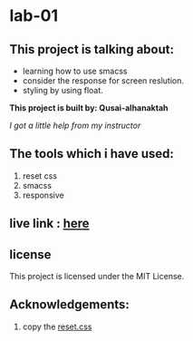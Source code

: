 # lab-01

## This project is talking about:
* learning how to use smacss 
* consider the response for screen reslution.
* styling by using float.


**This project is built by: Qusai-alhanaktah**

*I got a little help from my instructor*

## The tools which i have used:
1. reset css 
2. smacss
3. responsive


## live link : [here](https://qusai-alhanaktah.github.io/lab-01/)

## license
This project is licensed under the MIT License.

## Acknowledgements:
1. copy the [reset.css](https://meyerweb.com/eric/tools/css/reset/)




